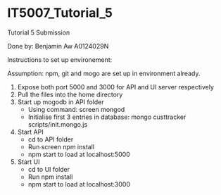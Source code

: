 # IT5007_Tutorial_5

Tutorial 5 Submission 

Done by: Benjamin Aw A0124029N

Instructions to set up environement:

Assumption: npm, git and mogo are set up in environment already.

1) Expose both port 5000 and 3000 for API and UI server respectively
2) Pull the files into the home directory 
3) Start up mogodb in API folder
    - Using command: screen mongod
    - Initialise first 3 entries in database: mongo custtracker scripts/init.mongo.js
4) Start API
    - cd to API folder
    - Run screen npm install
    - npm start to load at localhost:5000
5) Start UI
    - cd to UI folder
    - Run npm install
    - npm start to load at localhost:3000
